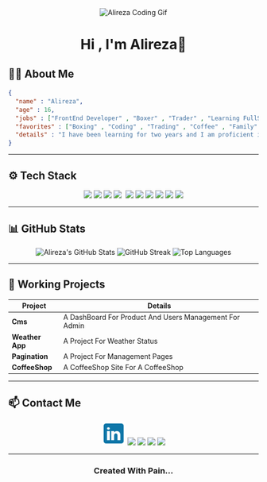 <div align="center">
  <img width="500px" src="./asset/Readme_Head.gif" height="400px" alt="Alireza Coding Gif" />
  <h1>Hi , I'm Alireza💙</h1>
</div>

## 🧑‍💻  About Me

```Json
{
  "name" : "Alireza",
  "age" : 16,
  "jobs" : ["FrontEnd Developer" , "Boxer" , "Trader" , "Learning FullStack"],
  "favorites" : ["Boxing" , "Coding" , "Trading" , "Coffee" , "Family" , "Cars" , "Bikes"],
  "details" : "I have been learning for two years and I am proficient in front-end development and I am planning to move to back-end for full-stack development and telegram bots or even AI. I have also been boxing for two years and I love it. I also work in financial markets."
}

```

---

## ⚙️ Tech Stack

<div align="center">
  <a href="https://github.com/AlirezaFCB-DEV"><img width="60px" src="./asset/logos/icons8-html5-96.png"/></a>
  <a href="https://github.com/AlirezaFCB-DEV"><img width="60px" src="./asset/logos/icons8-css3-96.png"/></a>
  <a href="https://github.com/AlirezaFCB-DEV"><img width="60px" src="./asset/logos/icons8-javascript-96.png"/></a>
  <a href="https://github.com/AlirezaFCB-DEV"><img width="60px" src="./asset/logos/icons8-npm-96.png"/></a>
  <a href="https://github.com/AlirezaFCB-DEV"><img swidth="60px" rc="./asset/logos/icons8-git-96.png"/></a>
  <a href="https://github.com/AlirezaFCB-DEV"><img width="60px" src="./asset/logos/icons8-github-96.png"/></a>
  <a href="https://github.com/AlirezaFCB-DEV"><img width="60px" src="./asset/logos/icons8-tailwindcss-96.png"/></a>
  <a href="https://github.com/AlirezaFCB-DEV"><img width="60px" src="./asset/logos/icons8-react-96.png"/></a>
  <a href="https://github.com/AlirezaFCB-DEV"><img width="60px" src="./asset/logos/icons8-typescript-96.png"/></a>
   <a href="https://github.com/AlirezaFCB-DEV"><img width="60px" src="./asset/logos/icons8-python-96.png"/></a> 
   <a href="https://github.com/AlirezaFCB-DEV"><img width="60px" src="./asset/logos/icons8-django-96 (1).png"/></a> 
</div>

---

## 📊 GitHub Stats 

<div align="center">
  <img src="https://github-readme-stats.vercel.app/api?username=AlirezaFCB-DEV&show_icons=true&theme=radical" alt="Alireza's GitHub Stats"/>
  <img src="https://github-readme-streak-stats.herokuapp.com/?user=AlirezaFCB-DEV&theme=radical" alt="GitHub Streak"/>
  <img src="https://github-readme-stats.vercel.app/api/top-langs/?username=AlirezaFCB-DEV&layout=compact&theme=radical" alt="Top Languages"/>
</div>

---

## 📂 Working Projects

| Project | Details |
| --------------- | --------------------------------------------- |
| **Cms**         | A DashBoard For Product And Users Management For Admin |
| **Weather App** | A Project For Weather Status|
| **Pagination**  | A Project For Management Pages|
| **CoffeeShop** | A CoffeeShop Site For A CoffeeShop|

---

## 📫 Contact Me

<div align="center">
  <a href="https://www.linkedin.com/in/alireza-shaghaghi-5a7964369/"><img src="./asset/logos/icons8-linkedin-50.png" width="48px" height="48px"/></a>
  <a href="mailto:alirezadeveloper5@gmail.com"><img src="./asset/logos/icons8-gmail-48.png"/></a>
  <a href="https://t.me/FRONT_END_DEVELOPER01010"><img src="./asset/logos/icons8-telegram-48.png"/></a>
  <a href="https://www.instagram.com/alireza_shaghagh88?igsh=NDB3azBlNWl3cDht"><img src="./asset/logos/icons8-instagram-48.png"/></a>
  <a href="https://wa.me/qr/MIVLOR2YPS5KH1"><img src="./asset/logos/icons8-whatsapp-48.png"/></a> 
</div>

---

<h3 align="center">Created With Pain...</h3>


